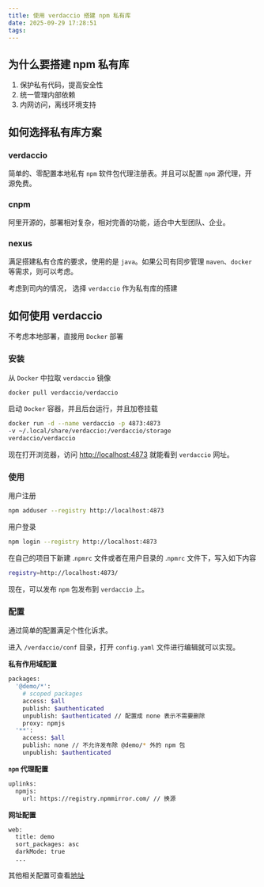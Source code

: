 ```yaml
---
title: 使用 verdaccio 搭建 npm 私有库
date: 2025-09-29 17:28:51
tags: 
---
```


## 为什么要搭建 npm 私有库

1. 保护私有代码，提高安全性
2. 统一管理内部依赖
3. 内网访问，离线环境支持

## 如何选择私有库方案

### verdaccio

简单的、零配置本地私有 `npm` 软件包代理注册表。并且可以配置 `npm` 源代理，开源免费。

### cnpm

阿里开源的，部署相对复杂，相对完善的功能，适合中大型团队、企业。

### nexus

满足搭建私有仓库的要求，使用的是 `java`。如果公司有同步管理 `maven`、`docker` 等需求，则可以考虑。

考虑到司内的情况， 选择 `verdaccio` 作为私有库的搭建

## 如何使用 verdaccio

不考虑本地部署，直接用 `Docker` 部署

### 安装

从 `Docker` 中拉取 `verdaccio` 镜像

```bash
docker pull verdaccio/verdaccio
```

启动 `Docker` 容器，并且后台运行，并且加卷挂载

```bash
docker run -d --name verdaccio -p 4873:4873
-v ~/.local/share/verdaccio:/verdaccio/storage
verdaccio/verdaccio
```

现在打开浏览器，访问 [http://localhost:4873](http://localhost:4873/) 就能看到 `verdaccio` 网址。

### 使用

用户注册

```bash
npm adduser --registry http://localhost:4873
```

用户登录

```bash
npm login --registry http://localhost:4873
```

在自己的项目下新建 .`npmrc` 文件或者在用户目录的 .`npmrc` 文件下，写入如下内容

```bash
registry=http://localhost:4873/
```

现在，可以发布 `npm` 包发布到 `verdaccio` 上。

### 配置

通过简单的配置满足个性化诉求。

进入 `/verdaccio/conf` 目录，打开 `config.yaml` 文件进行编辑就可以实现。

**私有作用域配置**

```bash
packages:
  '@demo/*':
    # scoped packages
    access: $all
    publish: $authenticated
    unpublish: $authenticated // 配置成 none 表示不需要删除
    proxy: npmjs
  '**':
    access: $all
    publish: none // 不允许发布除 @demo/* 外的 npm 包
    unpublish: $authenticated
```

**`npm` 代理配置**

```bash
uplinks:
  npmjs:
    url: https://registry.npmmirror.com/ // 换源
```

**网址配置**

```bash
web:
  title: demo
  sort_packages: asc
  darkMode: true
  ...
```

其他相关配置可查看[地址](https://verdaccio.org/docs/configuration/#default-configuration)